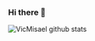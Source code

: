 ### Hi there 👋

<!--
**VicMisael/VicMIsael** is a ✨ _special_ ✨ repository because its `README.md` (this file) appears on your GitHub profile.

Here are some ideas to get you started:

- 🔭 I’m currently working on ...
- 🌱 I’m currently learning ...
- 👯 I’m looking to collaborate on ...
- 🤔 I’m looking for help with ...
- 💬 Ask me about ...
- 📫 How to reach me: ...
- 😄 Pronouns: ...
- ⚡ Fun fact: ...
-->


![VicMisael github stats](https://github-readme-stats.vercel.app/api?username=VicMisael&theme=dark&show_icons=true)
